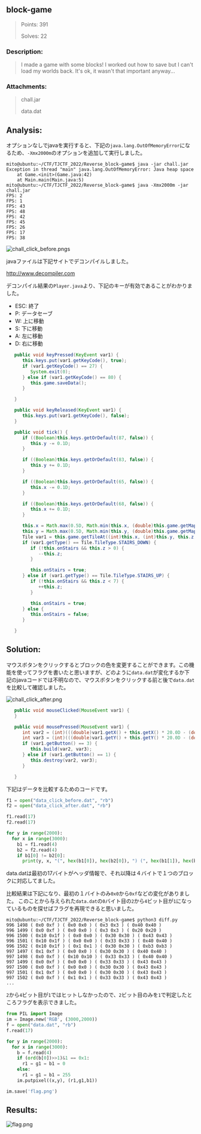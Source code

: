## block-game

> Points: 391
>
> Solves: 22

### Description:
> I made a game with some blocks! I worked out how to save but I can't load my worlds back. It's ok, it wasn't that important anyway...

### Attachments:
> chall.jar
> 
> data.dat

## Analysis:

オプションなしでjavaを実行すると、下記の`java.lang.OutOfMemoryError`になるため、`-Xmx2000m`のオプションを追加して実行しました。

```
mito@ubuntu:~/CTF/TJCTF_2022/Reverse_block-game$ java -jar chall.jar 
Exception in thread "main" java.lang.OutOfMemoryError: Java heap space
	at Game.<init>(Game.java:42)
	at Main.main(Main.java:5)
mito@ubuntu:~/CTF/TJCTF_2022/Reverse_block-game$ java -Xmx2000m -jar chall.jar 
FPS: 2
FPS: 1
FPS: 43
FPS: 48
FPS: 42
FPS: 45
FPS: 26
FPS: 17
FPS: 38
```

![chall_click_before.pngs](https://github.com/mito753/CTF/blob/main/2022/TJCTF_2022/Reverse_block-game/chall_click_before.png)

javaファイルは下記サイトでデコンパイルしました。

http://www.decompiler.com

デコンパイル結果の`Player.java`より、下記のキーが有効であることがわかりました。
- ESC: 終了
- P: データセーブ
- W: 上に移動
- S: 下に移動
- A: 左に移動
- D: 右に移動


```java
   public void keyPressed(KeyEvent var1) {
      this.keys.put(var1.getKeyCode(), true);
      if (var1.getKeyCode() == 27) {
         System.exit(0);
      } else if (var1.getKeyCode() == 80) {
         this.game.saveData();
      }

   }

   public void keyReleased(KeyEvent var1) {
      this.keys.put(var1.getKeyCode(), false);
   }

   public void tick() {
      if ((Boolean)this.keys.getOrDefault(87, false)) {
         this.y -= 0.1D;
      }

      if ((Boolean)this.keys.getOrDefault(83, false)) {
         this.y += 0.1D;
      }

      if ((Boolean)this.keys.getOrDefault(65, false)) {
         this.x -= 0.1D;
      }

      if ((Boolean)this.keys.getOrDefault(68, false)) {
         this.x += 0.1D;
      }

      this.x = Math.max(0.5D, Math.min(this.x, (double)this.game.getMapWidth() - 0.5D));
      this.y = Math.max(0.5D, Math.min(this.y, (double)this.game.getMapHeight() - 0.5D));
      Tile var1 = this.game.getTileAt((int)this.x, (int)this.y, this.z);
      if (var1.getType() == Tile.TileType.STAIRS_DOWN) {
         if (!this.onStairs && this.z > 0) {
            --this.z;
         }

         this.onStairs = true;
      } else if (var1.getType() == Tile.TileType.STAIRS_UP) {
         if (!this.onStairs && this.z < 7) {
            ++this.z;
         }

         this.onStairs = true;
      } else {
         this.onStairs = false;
      }

   }
```

## Solution:

マウスボタンをクリックするとブロックの色を変更することができます。この機能を使ってフラグを書いたと思いますが、どのように`data.dat`が変化するか下記のjavaコードでは不明なので、マウスボタンをクリックする前と後で`data.dat`を比較して確認しました。

![chall_click_after.png](https://github.com/mito753/CTF/blob/main/2022/TJCTF_2022/Reverse_block-game/chall_click_after.png)

```java
   public void mouseClicked(MouseEvent var1) {
   }

   public void mousePressed(MouseEvent var1) {
      int var2 = (int)(((double)var1.getX() + this.getX() * 20.0D - (double)(this.game.getWidth() / 2)) / 20.0D);
      int var3 = (int)(((double)var1.getY() + this.getY() * 20.0D - (double)(this.game.getHeight() / 2)) / 20.0D);
      if (var1.getButton() == 3) {
         this.build(var2, var3);
      } else if (var1.getButton() == 1) {
         this.destroy(var2, var3);
      }

   }
```

下記はデータを比較するためのコードです。

```python
f1 = open("data_click_before.dat", "rb")
f2 = open("data_click_after.dat", "rb")

f1.read(17)
f2.read(17)

for y in range(2000):
  for x in range(3000):
    b1 = f1.read(4)
    b2 = f2.read(4)
    if b1[0] != b2[0]:
      print(y, x, "(", hex(b1[0]), hex(b2[0]), ") (", hex(b1[1]), hex(b2[1]), ") (", hex(b1[2]), hex(b2[2]), ") (", hex(b1[3]), hex(b2[3]), ")")
```

data.datは最初の17バイトがヘッダ情報で、それ以降は４バイトで１つのブロックに対応してました。

比較結果は下記になり、最初の１バイトのみ`0x0`から`0xf`などの変化がありました。
このことから与えられた`data.dat`の`0`バイト目の`2`から`4`ビット目が`1`になっているものを探せばフラグを再現できると思いました。

```
mito@ubuntu:~/CTF/TJCTF_2022/Reverse_block-game$ python3 diff.py
996 1498 ( 0x0 0xf ) ( 0x0 0x0 ) ( 0x3 0x3 ) ( 0x40 0x40 )
996 1499 ( 0x0 0xf ) ( 0x0 0x0 ) ( 0x3 0x3 ) ( 0x20 0x20 )
996 1500 ( 0x10 0x1f ) ( 0x0 0x0 ) ( 0x30 0x30 ) ( 0x43 0x43 )
996 1501 ( 0x10 0x1f ) ( 0x0 0x0 ) ( 0x33 0x33 ) ( 0x40 0x40 )
996 1502 ( 0x10 0x1f ) ( 0x1 0x1 ) ( 0x30 0x30 ) ( 0xb3 0xb3 )
997 1497 ( 0x1 0xf ) ( 0x0 0x0 ) ( 0x30 0x30 ) ( 0x40 0x40 )
997 1498 ( 0x0 0xf ) ( 0x10 0x10 ) ( 0x33 0x33 ) ( 0x40 0x40 )
997 1499 ( 0x0 0xf ) ( 0x0 0x0 ) ( 0x33 0x33 ) ( 0x43 0x43 )
997 1500 ( 0x0 0xf ) ( 0x0 0x0 ) ( 0x30 0x30 ) ( 0x43 0x43 )
997 1501 ( 0x1 0xf ) ( 0x0 0x0 ) ( 0x30 0x30 ) ( 0x43 0x43 )
997 1502 ( 0x0 0xf ) ( 0x1 0x1 ) ( 0x33 0x33 ) ( 0x43 0x43 )
...
```

`2`から`4`ビット目が`1`ではヒットしなかったので、`2`ビット目のみを`1`で判定したところフラグを表示できました。

```python
from PIL import Image
im = Image.new('RGB', (3000,2000))
f = open("data.dat", "rb")
f.read(17)

for y in range(2000):
  for x in range(3000):
    b = f.read(4)
    if (ord(b[0])>>1)&1 == 0x1:
      r1 = g1 = b1 = 0
    else:
      r1 = g1 = b1 = 255
    im.putpixel((x,y), (r1,g1,b1))

im.save('flag.png')
```

## Results:

![flag.png](https://github.com/mito753/CTF/blob/main/2022/TJCTF_2022/Reverse_block-game/flag_exp.png)



